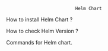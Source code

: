                               Helm Chart
                              
                              
How to install Helm Chart ?

How to check Helm Version ?

Commands for Helm chart.

